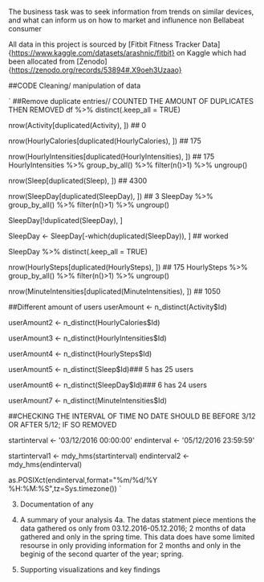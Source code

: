 The business task was to seek information from trends on similar devices, and what can inform us on how to market and influnence non Bellabeat consumer

All data in this project is sourced by [Fitbit Fitness Tracker Data]{https://www.kaggle.com/datasets/arashnic/fitbit} on Kaggle 
        which had been allocated from [Zenodo]{https://zenodo.org/records/53894#.X9oeh3Uzaao}

##CODE
Cleaning/ manipulation of data  

` ##Remove duplicate entries// COUNTED THE AMOUNT OF DUPLICATES THEN REMOVED 
df %>%
  distinct(.keep_all = TRUE)

nrow(Activity[duplicated(Activity), ]) ## 0

nrow(HourlyCalories[duplicated(HourlyCalories), ]) ## 175


nrow(HourlyIntensities[duplicated(HourlyIntensities), ]) ## 175
HourlyIntensities %>%
  group_by_all() %>%
  filter(n()>1) %>%
  ungroup()

nrow(Sleep[duplicated(Sleep), ]) ## 4300


nrow(SleepDay[duplicated(SleepDay), ]) ## 3
SleepDay %>%
  group_by_all() %>%
  filter(n()>1) %>%
  ungroup()

SleepDay[!duplicated(SleepDay), ]

SleepDay <- SleepDay[-which(duplicated(SleepDay)), ] ## worked

SleepDay %>%
  distinct(.keep_all = TRUE)

nrow(HourlySteps[duplicated(HourlySteps), ]) ## 175
HourlySteps %>%
  group_by_all() %>%
  filter(n()>1) %>%
  ungroup()

nrow(MinuteIntensities[duplicated(MinuteIntensities), ]) ## 1050



##Different amount of users
userAmount <- n_distinct(Activity$Id)

userAmount2 <- n_distinct(HourlyCalories$Id)

userAmount3 <- n_distinct(HourlyIntensities$Id)

userAmount4 <- n_distinct(HourlySteps$Id)

userAmount5 <- n_distinct(Sleep$Id)### 5 has 25 users

userAmount6 <- n_distinct(SleepDay$Id)### 6 has 24 users

userAmount7 <- n_distinct(MinuteIntensities$Id)


##CHECKING THE INTERVAL OF TIME NO DATE SHOULD BE BEFORE 3/12 OR AFTER 5/12; IF SO REMOVED

startinterval <- '03/12/2016 00:00:00'
endinterval <- '05/12/2016 23:59:59'


startinterval1 <- mdy_hms(startinterval)
endinterval2 <- mdy_hms(endinterval)

as.POSIXct(endinterval,format="%m/%d/%Y %H:%M:%S",tz=Sys.timezone())
`










 3. Documentation of any 
                                                   
 4. A summary of your analysis
    4a. The datas statment piece mentions the data gathered os only from 03.12.2016-05.12.2016; 2 months of data gathered and only in the spring time.
               This data does have some limited resourse in only providing information for 2 months and only in the beginig of the second quarter of the year; spring.
 5. Supporting visualizations and key findings

